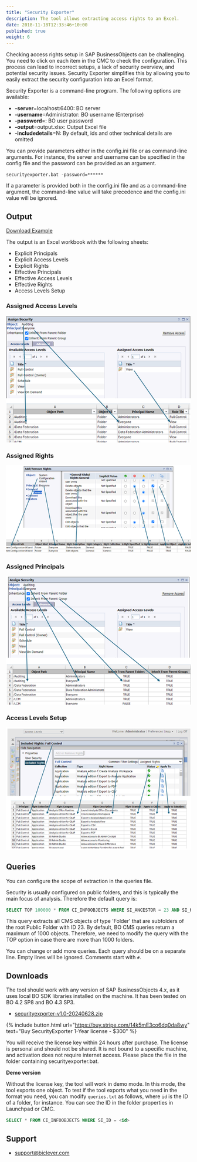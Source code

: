 ```yaml
---
title: "Security Exporter"
description: The tool allows extracting access rights to an Excel.
date: 2018-11-18T12:33:46+10:00
published: true
weight: 6
---
```


Checking access rights setup in SAP BusinessObjects can be challenging. You need to click on each item in the CMC to check the configuration. This process can lead to incorrect setups, a lack of security overview, and potential security issues. Security Exporter simplifies this by allowing you to easily extract the security configuration into an Excel format.

Security Exporter is a command-line program. The following options are available:

- **-server**=localhost:6400: BO server
- **-username**=Administrator: BO username (Enterprise)
- **-password**=: BO user password
- **-output**=output.xlsx: Output Excel file
- **-includedetails**=N: By default, ids and other technical details are omitted

You can provide parameters either in the config.ini file or as command-line arguments. For instance, the server and username can be specified in the config file and the password can be provided as an argument. 

```
securityexporter.bat -password=******
```

If a parameter is provided both in the config.ini file and as a command-line argument, the command-line value will take precedence and the config.ini value will be ignored.

## Output

[Download Example](https://drive.google.com/uc?export=download&id=1knk5C85e9_-hkUeX-CI5YbqJsgUKNtnc)

The output is an Excel workbook with the following sheets:
- Explicit Principals
- Explicit Access Levels
- Explicit Rights
- Effective Principals 
- Effective Access Levels
- Effective Rights
- Access Levels Setup

### Assigned Access Levels
![Assigned Access Levels](/images/pages/security-assigned-access-levels.png)

### Assigned Rights
![Assigned Rights](/images/pages/security-assigned-rights.png)

### Assigned Principals
![Assigned Principals](/images/pages/security-principals.png)

### Access Levels Setup
![Access Levels Setup](/images/pages/security-access-levels.png)

## Queries

You can configure the scope of extraction in the queries file.

Security is usually configured on public folders, and this is typically the main focus of analysis. Therefore the default query is:

```sql
SELECT TOP 100000 * FROM CI_INFOOBJECTS WHERE SI_ANCESTOR = 23 AND SI_KIND='Folder'
```

This query extracts all CMS objects of type 'Folder' that are subfolders of the root Public Folder with ID 23. By default, BO CMS queries return a maximum of 1000 objects. Therefore, we need to modify the query with the TOP option in case there are more than 1000 folders.

You can change or add more queries. Each query should be on a separate line. Empty lines will be ignored. Comments start with `#`.


## Downloads

The tool should work with any version of SAP BusinessObjects 4.x, as it uses local BO SDK libraries installed on the machine. It has been tested on BO 4.2 SP8 and BO 4.3 SP3.

- [securityexporter-v1.0-20240628.zip](https://drive.google.com/uc?export=download&id=18LSo7jIOgPLmPYLZLY5koyrBM5CG1VkE)

{% include button.html url="https://buy.stripe.com/14k5mE3co6dq0da8wy" text="Buy SecurityExporter 1-Year license - $300" %}

You will receive the license key within 24 hours after purchase. The license is personal and should not be shared. It is not bound to a specific machine, and activation does not require internet access. Please place the file in the folder containing securityexporter.bat.

**Demo version**

Without the license key, the tool will work in demo mode. In this mode, the tool exports one object. To test if the tool exports what you need in the format you need, you can modify `queries.txt` as follows, where `id` is the ID of a folder, for instance. You can see the ID in the folder properties in Launchpad or CMC.

```sql
SELECT * FROM CI_INFOOBJECTS WHERE SI_ID = <id>
```

## Support

- [support@biclever.com](mailto:support@biclever.com)

